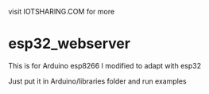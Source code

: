 visit IOTSHARING.COM for more
# esp32_webserver

This is for Arduino esp8266 I modified to adapt with esp32

Just put it in Arduino/libraries folder and run examples
